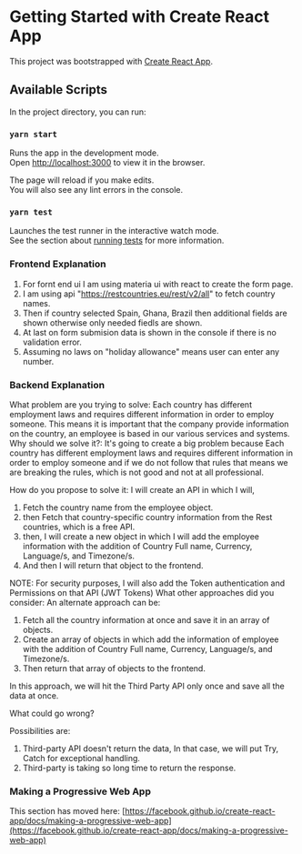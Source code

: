 # Getting Started with Create React App

This project was bootstrapped with [Create React App](https://github.com/facebook/create-react-app).

## Available Scripts

In the project directory, you can run:

### `yarn start`

Runs the app in the development mode.\
Open [http://localhost:3000](http://localhost:3000) to view it in the browser.

The page will reload if you make edits.\
You will also see any lint errors in the console.

### `yarn test`

Launches the test runner in the interactive watch mode.\
See the section about [running tests](https://facebook.github.io/create-react-app/docs/running-tests) for more information.

### Frontend Explanation
1. For fornt end ui I am using materia ui with react to create the form page.
2. I am using api "https://restcountries.eu/rest/v2/all" to fetch country names.
3. Then if country selected Spain, Ghana, Brazil then additional fields are shown otherwise only needed fiedls are shown.
4. At last on form submision data is shown in the console if there is no validation error.
5. Assuming no laws on "holiday allowance" means user can enter any number.

### Backend Explanation

What problem are you trying to solve:
Each country has different employment laws and requires different information in order to employ someone. This means it is important that the company provide information on the country, an employee is based in our various services and systems.
Why should we solve it?:
It's going to create a big problem because Each country has different employment laws and requires different information in order to employ someone and if we do not follow that rules that means we are breaking the rules, which is not good and not at all professional.

How do you propose to solve it:
I will create an API in which I will,
1) Fetch the country name from the employee object.
2) then Fetch that country-specific country information from the Rest countries, which is a free API.
3) then, I will create a new object in which I will add the employee information with the addition of Country Full name, Currency, Language/s, and Timezone/s.
4) And then I will return that object to the frontend.

NOTE: For security purposes, I will also add the Token authentication and Permissions on that API (JWT Tokens)
What other approaches did you consider:
 An alternate approach can be:
1) Fetch all the country information at once and save it in an array of objects.
2) Create an array of objects in which add the information of employee with the addition of Country Full name, Currency, Language/s, and Timezone/s.
3) Then return that array of objects to the frontend.

In this approach, we will hit the Third Party API only once and save all the data at once.

What could go wrong?

Possibilities are:
1) Third-party API doesn't return the data, In that case, we will put Try, Catch for exceptional handling.
2) Third-party is taking so long time to return the response.
### Making a Progressive Web App

This section has moved here: [https://facebook.github.io/create-react-app/docs/making-a-progressive-web-app](https://facebook.github.io/create-react-app/docs/making-a-progressive-web-app)
